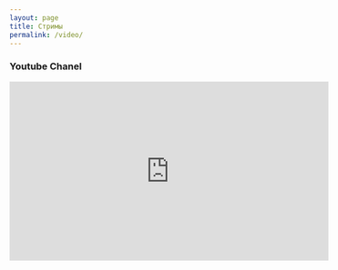 ```yaml
---
layout: page
title: Стримы
permalink: /video/
---
```


### Youtube Chanel

<iframe width="560" height="315" src="https://www.youtube.com/embed/85v6P1IrC3M" frameborder="0" allowfullscreen></iframe>



